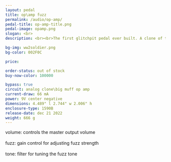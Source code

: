 ```yaml
---
layout: pedal
title: op\amp fuzz
permalink: /audio/op-amp/
pedal-title: op-amp-title.png
pedal-image: opamp.png
slogan: <br>
description: <br><br>The first glitchpit pedal ever built. A clone of the Big Muff OP AMP fuzz, this pedal is workhorse. Heavy fuzz tones in a small package make it a great on stage.

bg-img: ww2soldier.png
bg-color: 002F0C

price:

order-status: out of stock
buy-now-color: 100000

bypass: true
circuit: analog clone\big muff op amp
current-draw: 66 mA
power: 9V center negative
dimensions: 4.489" l 2.744" w 2.006" h
enclosure-type: 1590B
release-date: dec 21 2022
weight: 666 g
---
```


volume: controls the master output volume
<br>
<br>
fuzz: gain control for adjusting fuzz strength
<br>
<br>
tone: filter for tuning the fuzz tone
<br>
<br>
